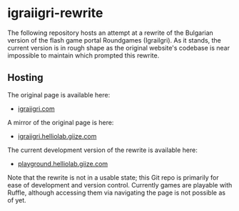 # igraiigri-rewrite

The following repository hosts an attempt at a rewrite of the Bulgarian version of the flash game portal Roundgames (IgraiIgri). As it stands, the current version is in rough shape as the original website's codebase is near impossible to maintain which prompted this rewrite.

## Hosting

The original page is available here:

- [igraiigri.com](https://www.igraiigri.com/)

A mirror of the original page is here:

- [igraiigri.helliolab.giize.com](https://playground.helliolab.giize.com/)

The current development version of the rewrite is available here:

- [playground.helliolab.giize.com](https://playground.helliolab.giize.com/)

Note that the rewrite is not in a usable state; this Git repo is primarily for ease of development and version control. Currently games are playable with Ruffle, although accessing them via navigating the page is not possible as of yet.